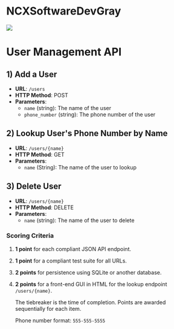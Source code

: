 # NCXSoftwareDevGray
![](https://github.com/NCXSoftwareDevGray/giphy.gif)
# User Management API

## 1) Add a User

- **URL**: `/users`
- **HTTP Method**: POST
- **Parameters**:
  - `name` (string): The name of the user
  - `phone_number` (string): The phone number of the user

## 2) Lookup User's Phone Number by Name

- **URL**: `/users/{name}`
- **HTTP Method**: GET
- **Parameters**:
  - `name` (String): The name of the user to lookup

## 3) Delete User

- **URL**: `/users/{name}`
- **HTTP Method**: DELETE
- **Parameters**:
  - `name` (string): The name of the user to delete

### Scoring Criteria
1. **1 point** for each compliant JSON API endpoint.
2. **1 point** for a compliant test suite for all URLs.
3. **2 points** for persistence using SQLite or another database.
4. **2 points** for a front-end GUI in HTML for the lookup endpoint `/users/{name}`.
   
   The tiebreaker is the time of completion. Points are awarded sequentially for each item.

   Phone number format: `555-555-5555`

